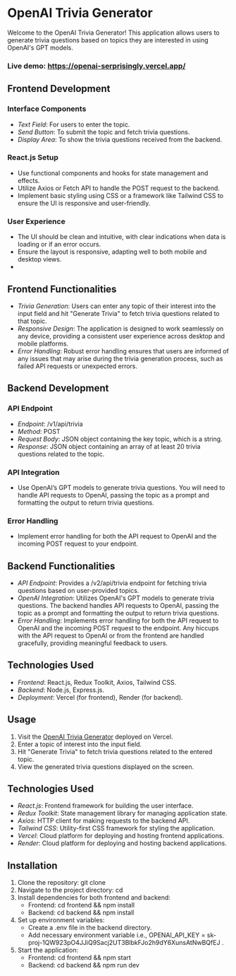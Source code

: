 # OpenAI Trivia Generator

Welcome to the OpenAI Trivia Generator! This application allows users to generate trivia questions based on topics they are interested in using OpenAI's GPT models.

### Live demo: https://openai-serprisingly.vercel.app/

## Frontend Development

### Interface Components
- *Text Field*: For users to enter the topic.
- *Send Button*: To submit the topic and fetch trivia questions.
- *Display Area*: To show the trivia questions received from the backend.

### React.js Setup
- Use functional components and hooks for state management and effects.
- Utilize Axios or Fetch API to handle the POST request to the backend.
- Implement basic styling using CSS or a framework like Tailwind CSS to ensure the UI is responsive and user-friendly.

### User Experience
- The UI should be clean and intuitive, with clear indications when data is loading or if an error occurs.
- Ensure the layout is responsive, adapting well to both mobile and desktop views.
- 
## Frontend Functionalities

- *Trivia Generation*: Users can enter any topic of their interest into the input field and hit "Generate Trivia" to fetch trivia questions related to that topic.
- *Responsive Design*: The application is designed to work seamlessly on any device, providing a consistent user experience across desktop and mobile platforms.
- *Error Handling*: Robust error handling ensures that users are informed of any issues that may arise during the trivia generation process, such as failed API requests or unexpected errors.


## Backend Development

### API Endpoint
- *Endpoint*: /v1/api/trivia
- *Method*: POST
- *Request Body*: JSON object containing the key topic, which is a string.
- *Response*: JSON object containing an array of at least 20 trivia questions related to the topic.

### API Integration
- Use OpenAI’s GPT models to generate trivia questions. You will need to handle API requests to OpenAI, passing the topic as a prompt and formatting the output to return trivia questions.

### Error Handling
- Implement error handling for both the API request to OpenAI and the incoming POST request to your endpoint.



## Backend Functionalities

- *API Endpoint*: Provides a /v2/api/trivia endpoint for fetching trivia questions based on user-provided topics.
- *OpenAI Integration*: Utilizes OpenAI's GPT models to generate trivia questions. The backend handles API requests to OpenAI, passing the topic as a prompt and formatting the output to return trivia questions.
- *Error Handling*: Implements error handling for both the API request to OpenAI and the incoming POST request to the endpoint. Any hiccups with the API request to OpenAI or from the frontend are handled gracefully, providing meaningful feedback to users.



## Technologies Used

- *Frontend*: React.js, Redux Toolkit, Axios, Tailwind CSS.
- *Backend*: Node.js, Express.js.
- *Deployment*: Vercel (for frontend), Render (for backend).


## Usage

1. Visit the [OpenAI Trivia Generator](https://openai-serprisingly.vercel.app/) deployed on Vercel.
2. Enter a topic of interest into the input field.
3. Hit "Generate Trivia" to fetch trivia questions related to the entered topic.
4. View the generated trivia questions displayed on the screen.

## Technologies Used

- *React.js*: Frontend framework for building the user interface.
- *Redux Toolkit*: State management library for managing application state.
- *Axios*: HTTP client for making requests to the backend API.
- *Tailwind CSS*: Utility-first CSS framework for styling the application.
- *Vercel*: Cloud platform for deploying and hosting frontend applications.
- *Render*: Cloud platform for deploying and hosting backend applications.

## Installation
1. Clone the repository: git clone <repository-url>
2. Navigate to the project directory: cd <project-folder>
3. Install dependencies for both frontend and backend:
   - Frontend: cd frontend && npm install
   - Backend: cd backend && npm install
4. Set up environment variables:
   - Create a .env file in the backend directory.
   - Add necessary environment variable i.e., OPENAI_API_KEY = sk-proj-1QW923pO4JJiQ9Sacj2UT3BlbkFJo2h9dY6XunsAtNwBQfEJ .
5. Start the application:
   - Frontend: cd frontend && npm start
   - Backend: cd backend && npm run dev

